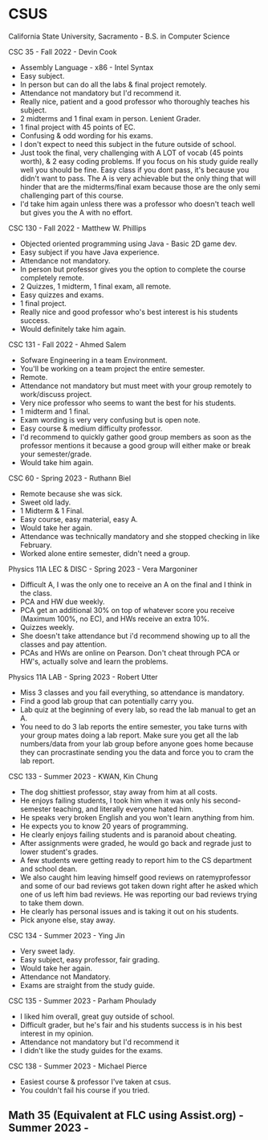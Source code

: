 # CSUS
California State University, Sacramento - B.S. in Computer Science


CSC 35 - Fall 2022 - Devin Cook
  - Assembly Language - x86 - Intel Syntax
  - Easy subject.
  - In person but can do all the labs & final project remotely.
  - Attendance not mandatory but I'd recommend it.
  - Really nice, patient and a good professor who thoroughly teaches his subject.
  - 2 midterms and 1 final exam in person. Lenient Grader. 
  - 1 final project with 45 points of EC.
  - Confusing & odd wording for his exams.
  - I don't expect to need this subject in the future outside of school.
  - Just took the final, very challenging with A LOT of vocab (45 points worth), & 2 easy coding problems. If you focus on his study guide really well you should be fine. Easy class if you dont pass, it's because you didn't want to pass. The A is very achievable but the only thing that will hinder that are the midterms/final exam because those are the only semi challenging part of this course.
  - I'd take him again unless there was a professor who doesn't teach well but gives you the A with no effort. 


CSC 130 - Fall 2022 - Matthew W. Phillips
  - Objected oriented programming using Java - Basic 2D game dev.
  - Easy subject if you have Java experience.
  - Attendance not mandatory. 
  - In person but professor gives you the option to complete the course completely remote.
  - 2 Quizzes, 1 midterm, 1 final exam, all remote.
  - Easy quizzes and exams.
  - 1 final project.
  - Really nice and good professor who's best interest is his students success.
  - Would definitely take him again. 


CSC 131 - Fall 2022 - Ahmed Salem
  - Sofware Engineering in a team Environment.
  - You'll be working on a team project the entire semester.
  - Remote.
  - Attendance not mandatory but must meet with your group remotely to work/discuss project.
  - Very nice professor who seems to want the best for his students.
  - 1 midterm and 1 final. 
  - Exam wording is very very confusing but is open note.
  - Easy course & medium difficulty professor.
  - I'd recommend to quickly gather good group members as soon as the professor mentions it because a good group will either make or break your semester/grade.
  - Would take him again. 
  
  
CSC 60 - Spring 2023 - Ruthann Biel
  - Remote because she was sick.
  - Sweet old lady.
  - 1 Midterm & 1 Final.
  - Easy course, easy material, easy A.
  - Would take her again.
  - Attendance was technically mandatory and she stopped checking in like February.
  - Worked alone entire semester, didn't need a group.
  
  
Physics 11A LEC & DISC - Spring 2023 - Vera Margoniner
  - Difficult A, I was the only one to receive an A on the final and I think in the class.
  - PCA and HW due weekly.
  - PCA get an additional 30% on top of whatever score you receive (Maximum 100%, no EC), and HWs receive an extra 10%.
  - Quizzes weekly.
  - She doesn't take attendance but i'd recommend showing up to all the classes and pay attention.
  - PCAs and HWs are online on Pearson. Don't cheat through PCA or HW's, actually solve and learn the problems. 


Physics 11A LAB - Spring 2023 - Robert Utter
  - Miss 3 classes and you fail everything, so attendance is mandatory.
  - Find a good lab group that can potentially carry you.
  - Lab quiz at the beginning of every lab, so read the lab manual to get an A.
  - You need to do 3 lab reports the entire semester, you take turns with your group mates doing a lab report. Make sure you get all the lab numbers/data from your lab group before anyone goes home because they can procrastinate sending you the data and force you to cram the lab report.
  

CSC 133 - Summer 2023 - KWAN, Kin Chung
  - The dog shittiest professor, stay away from him at all costs.
  - He enjoys failing students, I took him when it was only his second-semester teaching, and literally everyone hated him.
  - He speaks very broken English and you won't learn anything from him.
  - He expects you to know 20 years of programming.
  - He clearly enjoys failing students and is paranoid about cheating.
  - After assignments were graded, he would go back and regrade just to lower student's grades.
  - A few students were getting ready to report him to the CS department and school dean.
  - We also caught him leaving himself good reviews on ratemyprofessor and some of our bad reviews got taken down right after he asked which one of us left him bad reviews. He was reporting our bad reviews trying to take them down.
  - He clearly has personal issues and is taking it out on his students.
  - Pick anyone else, stay away.


CSC 134 - Summer 2023 - Ying Jin
  - Very sweet lady.
  - Easy subject, easy professor, fair grading.
  - Would take her again.
  - Attendance not Mandatory.
  - Exams are straight from the study guide.
  
  
CSC 135 - Summer 2023 - Parham Phoulady
  - I liked him overall, great guy outside of school.
  - Difficult grader, but he's fair and his students success is in his best interest in my opinion.
  - Attendance not mandatory but I'd recommend it
  - I didn't like the study guides for the exams.


CSC 138 - Summer 2023 - Michael Pierce
  - Easiest course & professor I've taken at csus.
  - You couldn't fail his course if you tried.


Math 35 (Equivalent at FLC using Assist.org) - Summer 2023 -
  - 
